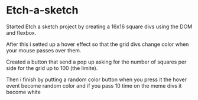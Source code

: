 # Etch-a-sketch

Started Etch a sketch project by creating a 16x16 square divs using the DOM and flexbox.

After this i setted up a hover effect so that the grid divs change color when your mouse passes over them.

Created a button that send a pop up  asking for the number of squares per side for the grid up to 100 (the limite).

Then i finish by putting a random color button when you press it the hover event become random color 
and if you pass 10 time on the meme divs it become white 





